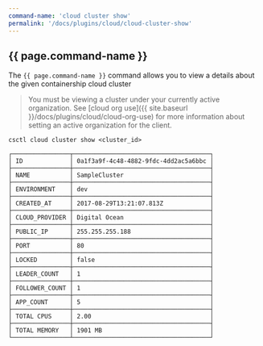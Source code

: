 ```yaml
---
command-name: 'cloud cluster show'
permalink: '/docs/plugins/cloud/cloud-cluster-show'
---
```


<h2> {{ page.command-name }} </h2>

The `{{ page.command-name }}` command allows you to view a details about the given containership cloud cluster

> You must be viewing a cluster under your currently active organization.
See [cloud org use]({{ site.baseurl }}/docs/plugins/cloud/cloud-org-use)
for more information about setting an active organization for the client.

~~~
csctl cloud cluster show <cluster_id>

┌────────────────┬──────────────────────────────────────┐
│ ID             │ 0a1f3a9f-4c48-4882-9fdc-4dd2ac5a6bbc │
├────────────────┼──────────────────────────────────────┤
│ NAME           │ SampleCluster                        │
├────────────────┼──────────────────────────────────────┤
│ ENVIRONMENT    │ dev                                  │
├────────────────┼──────────────────────────────────────┤
│ CREATED_AT     │ 2017-08-29T13:21:07.813Z             │
├────────────────┼──────────────────────────────────────┤
│ CLOUD_PROVIDER │ Digital Ocean                        │
├────────────────┼──────────────────────────────────────┤
│ PUBLIC_IP      │ 255.255.255.188                      │
├────────────────┼──────────────────────────────────────┤
│ PORT           │ 80                                   │
├────────────────┼──────────────────────────────────────┤
│ LOCKED         │ false                                │
├────────────────┼──────────────────────────────────────┤
│ LEADER_COUNT   │ 1                                    │
├────────────────┼──────────────────────────────────────┤
│ FOLLOWER_COUNT │ 1                                    │
├────────────────┼──────────────────────────────────────┤
│ APP_COUNT      │ 5                                    │
├────────────────┼──────────────────────────────────────┤
│ TOTAL CPUS     │ 2.00                                 │
├────────────────┼──────────────────────────────────────┤
│ TOTAL MEMORY   │ 1901 MB                              │
└────────────────┴──────────────────────────────────────┘
~~~
